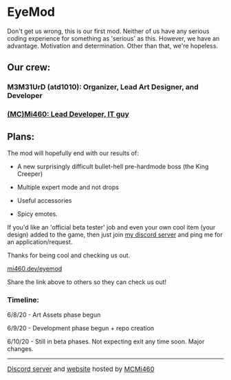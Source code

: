 # EyeMod

Don't get us wrong, this is our first mod. Neither of us have any serious coding experience for something as 'serious' as this.
However, we have an advantage. Motivation and determination. Other than that, we're hopeless.

## Our crew:

### M3M31UrD (atd1010): Organizer, Lead Art Designer, and Developer

### <a href="https://mi460.dev/github">(MC)Mi460: Lead Developer, IT guy</a>


## Plans:

The mod will hopefully end with our results of:

- A new surprisingly difficult bullet-hell pre-hardmode boss (the King Creeper)

- Multiple expert mode and not drops

- Useful accessories

- Spicy emotes.


If you'd like an 'official beta tester' job and even your own cool item (your design) added to the game, then just join <a href="https://mi460.dev/discord">my discord server</a> and ping me for an application/request.


Thanks for being cool and checking us out.

<a href="https://mi460.dev/eyemod">mi460.dev/eyemod</a>

Share the link above to others so they can check us out!

### Timeline:

6/8/20 - Art Assets phase begun

6/9/20 - Development phase begun + repo creation

6/10/20 - Still in beta phases. Not expecting exit any time soon. Major changes.



---
<p4 style="font-size: 15px;"><a href="https://mi460.dev/discord">Discord server</a> and <a href="https://mi460.dev/eyemod">website</a> hosted by <a href="https://mi460.dev/github">MCMi460</a></p4>
